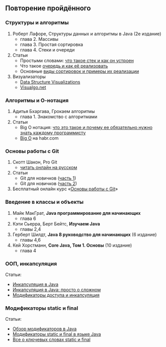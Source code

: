 ## Повторение пройдённого

### Структуры и алгоритмы

1. Роберт Лафоре, Структуры данных и алгоритмы в Java (2е издание)
   - глава 2. Массивы
   - глава 3. Простая сортировка
   - глава 4. Стеки и очереди
2. Статьи
   - Простыми словами: [что такое стек и как он устроен](https://skillbox.ru/media/code/prostymi-slovami-chto-takoe-stek-i-kak-on-ustroen/)
   - Что такое [очередь и как её реализовать](https://codechick.io/tutorials/dsa/dsa-queue)
   - Основные [виды сортировок и примеры их реализации](https://education.yandex.ru/journal/osnovnye-vidy-sortirovok-i-primery-ikh-realizatsii)
3. Визуализаторы
   - [Data Structure Visualizations](https://www.cs.usfca.edu/~galles/visualization/Algorithms.html)
   - [Visualgo.net](https://visualgo.net/en)

### Алгоритмы и О-нотация

1. Адитья Бхаргава, Грокаем алгоритмы
   - глава 1. Знакомство с алгоритмами
2. Статьи
   - Big O нотация: [что это такое и почему ее обязательно нужно знать каждому программисту](https://proglib.io/p/big-o-notaciya-chto-eto-takoe-i-pochemu-ee-obyazatelno-nuzhno-znat-kazhdomu-programmistu-2022-02-17)
   - [Big O](https://habr.com/ru/articles/444594/) на habr.com

### Основы работы с Git

1. Скотт Шакон, Pro Git
   - [читать онлайн на русском](https://git-scm.com/book/ru/v2/)
2. Статьи
   - Git для новичков ([часть 1](https://habr.com/ru/articles/541258/))
   - Git для новичков ([часть 2](https://habr.com/ru/articles/542616/))
3. Бесплатный онлайн курс «[Основы работы с Git](https://practicum.yandex.ru/git-basics/)»

### Введение в классы и объекты

1. Майк МакГрат, **Java программирование для начинающих**
   - глава 6
2. Кэти Сьерра, Берт Бейтс, **Изучаем Java**
   - главы 2,4
3. Герберт Шилдт, **Java 8 руководство для начинающих** (6 издание)
   - главы 4,6
4. Кей Хорстманн, **Core Java, Том 1. Основы** (10 издание)
   - глава 4

### ООП, инкапсуляция

Статьи:
- [Инкапсуляция в Java](https://vertex-academy.com/tutorials/ru/inkapsulyaciya-java/)
- [Инкапсуляция в Java: просто о сложном](https://otus.ru/journal/inkapsulyaciya-v-java-prosto-o-slozhnom/)
- [Модификаторы доступа и инкапсуляция](https://metanit.com/java/tutorial/3.3.php)

### Модификаторы static и final

Статьи:
- [Обзор модификаторов в Java](https://struchkov.dev/blog/ru/modifiers-in-java/)
- [Модификаторы static и final в языке Java](https://pro-java.ru/java-dlya-nachinayushhix/modifikatory-static-i-final-v-yazyke-java/)
- [Все о ключевых словах static и final](https://medium.com/nuances-of-programming/%D0%B2%D1%81%D0%B5-%D0%BE-%D0%BA%D0%BB%D1%8E%D1%87%D0%B5%D0%B2%D1%8B%D1%85-%D1%81%D0%BB%D0%BE%D0%B2%D0%B0%D1%85-static-%D0%B8-final-b5406478e1f2)
